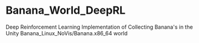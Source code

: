 # Banana_World_DeepRL
Deep Reinforcement Learning Implementation of Collecting Banana's in the Unity Banana_Linux_NoVis/Banana.x86_64 world

